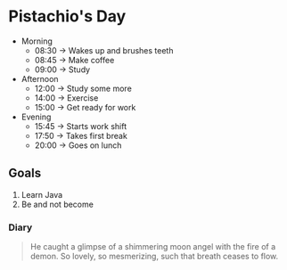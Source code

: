 # Pistachio's Day

* Morning
  * 08:30 -> Wakes up and brushes teeth
  * 08:45 -> Make coffee
  * 09:00 -> Study
* Afternoon
  * 12:00 -> Study some more
  * 14:00 -> Exercise
  * 15:00 -> Get ready for work
* Evening
  * 15:45 -> Starts work shift
  * 17:50 -> Takes first break
  * 20:00 -> Goes on lunch

## Goals

1. Learn Java
2. Be and not become

### Diary

> He caught a glimpse of a shimmering moon angel with the fire of a demon.
> So lovely, so mesmerizing, such that breath ceases to flow.
